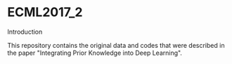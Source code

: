 # ECML2017_2
Introduction

This repository contains the original data and codes that were described in the paper "Integrating Prior Knowledge into Deep Learning".

 


